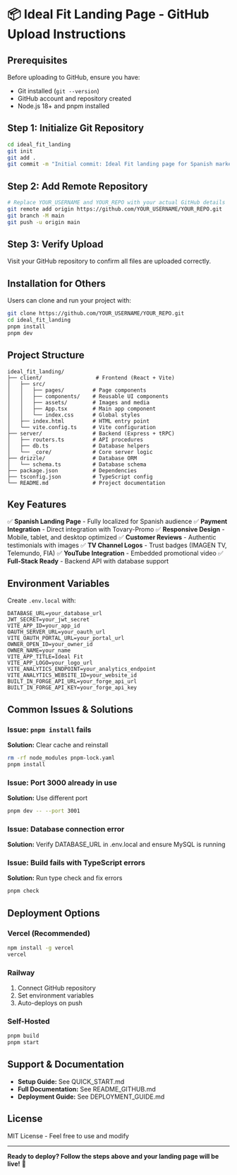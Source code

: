 # 📦 Ideal Fit Landing Page - GitHub Upload Instructions

## Prerequisites

Before uploading to GitHub, ensure you have:
- Git installed (`git --version`)
- GitHub account and repository created
- Node.js 18+ and pnpm installed

## Step 1: Initialize Git Repository

```bash
cd ideal_fit_landing
git init
git add .
git commit -m "Initial commit: Ideal Fit landing page for Spanish market"
```

## Step 2: Add Remote Repository

```bash
# Replace YOUR_USERNAME and YOUR_REPO with your actual GitHub details
git remote add origin https://github.com/YOUR_USERNAME/YOUR_REPO.git
git branch -M main
git push -u origin main
```

## Step 3: Verify Upload

Visit your GitHub repository to confirm all files are uploaded correctly.

## Installation for Others

Users can clone and run your project with:

```bash
git clone https://github.com/YOUR_USERNAME/YOUR_REPO.git
cd ideal_fit_landing
pnpm install
pnpm dev
```

## Project Structure

```
ideal_fit_landing/
├── client/                 # Frontend (React + Vite)
│   ├── src/
│   │   ├── pages/         # Page components
│   │   ├── components/    # Reusable UI components
│   │   ├── assets/        # Images and media
│   │   ├── App.tsx        # Main app component
│   │   └── index.css      # Global styles
│   ├── index.html         # HTML entry point
│   └── vite.config.ts     # Vite configuration
├── server/                # Backend (Express + tRPC)
│   ├── routers.ts         # API procedures
│   ├── db.ts              # Database helpers
│   └── _core/             # Core server logic
├── drizzle/               # Database ORM
│   └── schema.ts          # Database schema
├── package.json           # Dependencies
├── tsconfig.json          # TypeScript config
└── README.md              # Project documentation
```

## Key Features

✅ **Spanish Landing Page** - Fully localized for Spanish audience
✅ **Payment Integration** - Direct integration with Tovary-Promo
✅ **Responsive Design** - Mobile, tablet, and desktop optimized
✅ **Customer Reviews** - Authentic testimonials with images
✅ **TV Channel Logos** - Trust badges (IMAGEN TV, Telemundo, FIA)
✅ **YouTube Integration** - Embedded promotional video
✅ **Full-Stack Ready** - Backend API with database support

## Environment Variables

Create `.env.local` with:

```
DATABASE_URL=your_database_url
JWT_SECRET=your_jwt_secret
VITE_APP_ID=your_app_id
OAUTH_SERVER_URL=your_oauth_url
VITE_OAUTH_PORTAL_URL=your_portal_url
OWNER_OPEN_ID=your_owner_id
OWNER_NAME=your_name
VITE_APP_TITLE=Ideal Fit
VITE_APP_LOGO=your_logo_url
VITE_ANALYTICS_ENDPOINT=your_analytics_endpoint
VITE_ANALYTICS_WEBSITE_ID=your_website_id
BUILT_IN_FORGE_API_URL=your_forge_api_url
BUILT_IN_FORGE_API_KEY=your_forge_api_key
```

## Common Issues & Solutions

### Issue: `pnpm install` fails
**Solution:** Clear cache and reinstall
```bash
rm -rf node_modules pnpm-lock.yaml
pnpm install
```

### Issue: Port 3000 already in use
**Solution:** Use different port
```bash
pnpm dev -- --port 3001
```

### Issue: Database connection error
**Solution:** Verify DATABASE_URL in .env.local and ensure MySQL is running

### Issue: Build fails with TypeScript errors
**Solution:** Run type check and fix errors
```bash
pnpm check
```

## Deployment Options

### Vercel (Recommended)
```bash
npm install -g vercel
vercel
```

### Railway
1. Connect GitHub repository
2. Set environment variables
3. Auto-deploys on push

### Self-Hosted
```bash
pnpm build
pnpm start
```

## Support & Documentation

- **Setup Guide:** See QUICK_START.md
- **Full Documentation:** See README_GITHUB.md
- **Deployment Guide:** See DEPLOYMENT_GUIDE.md

## License

MIT License - Feel free to use and modify

---

**Ready to deploy? Follow the steps above and your landing page will be live!** 🚀
